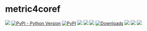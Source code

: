 # metric4coref
![](https://github.com/LowinLi/metric4coref/actions/workflows/python-package.yml/badge.svg)
[![PyPI - Python Version](https://img.shields.io/pypi/pyversions/metric4coref.svg)](https://pypi.org/project/metric4coref/)
[![PyPI](https://img.shields.io/pypi/v/metric4coref.svg)](https://pypi.org/project/metric4coref/)
![](https://img.shields.io/badge/language-python-green)
![](https://img.shields.io/badge/style-black-black)
![](https://img.shields.io/badge/license-MIT-orange)
[![Downloads](https://pepy.tech/badge/metric4coref)](https://pepy.tech/project/metric4coref)
[![](https://img.shields.io/github/forks/LowinLi/metric4coref)](https://github.com/LowinLi/metric4coref)
[![](https://img.shields.io/github/stars/LowinLi/metric4coref)](https://github.com/LowinLi/metric4coref)
[![](https://img.shields.io/github/issues/LowinLi/metric4coref)](https://github.com/LowinLi/metric4coref)
